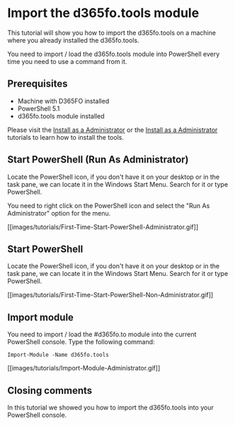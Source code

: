 ﻿# **Import the d365fo.tools module**

This tutorial will show you how to import the d365fo.tools on a machine where you already installed the d365fo.tools. 

You need to import / load the d365fo.tools module into PowerShell every time you need to use a command from it.

## **Prerequisites**
* Machine with D365FO installed
* PowerShell 5.1
* d365fo.tools module installed

Please visit the [Install as a Administrator](https://github.com/d365collaborative/d365fo.tools/wiki/Tutorial-First-Time-Install-Administrator) or the [Install as a Administrator](https://github.com/d365collaborative/d365fo.tools/wiki/Tutorial-First-Time-Install-Non-Administrator) tutorials to learn how to install the tools.

## **Start PowerShell (Run As Administrator)**
Locate the PowerShell icon, if you don't have it on your desktop or in the task pane, we can locate it in the Windows Start Menu. Search for it or type PowerShell.

You need to right click on the PowerShell icon and select the "Run As Administrator" option for the menu.

[[images/tutorials/First-Time-Start-PowerShell-Administrator.gif]]

## **Start PowerShell**
Locate the PowerShell icon, if you don't have it on your desktop or in the task pane, we can locate it in the Windows Start Menu. Search for it or type PowerShell.

[[images/tutorials/First-Time-Start-PowerShell-Non-Administrator.gif]]

## **Import module**
You need to import / load the #d365fo.to module into the current PowerShell console. Type the following command:

```
Import-Module -Name d365fo.tools
```

[[images/tutorials/Import-Module-Administrator.gif]]


## **Closing comments**
In this tutorial we showed you how to import the d365fo.tools into your PowerShell console.